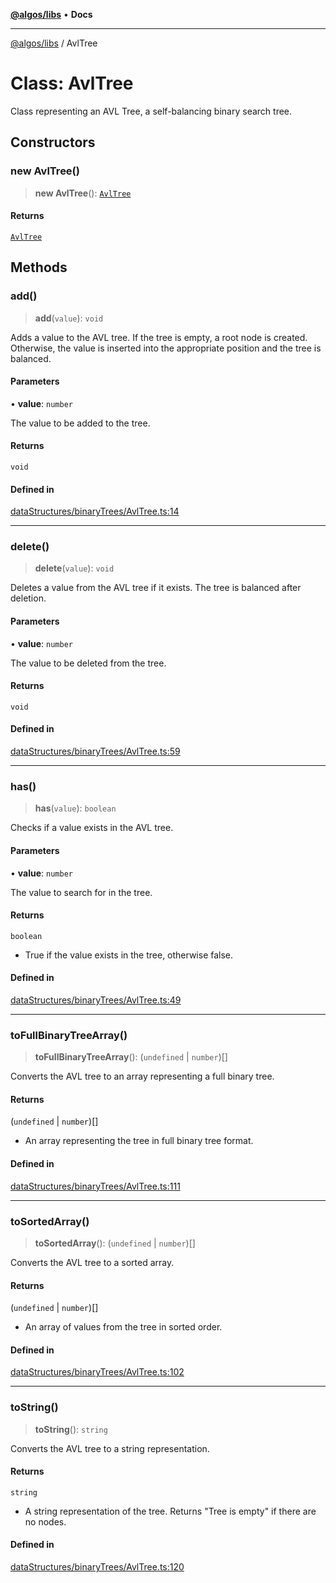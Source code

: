 [**@algos/libs**](../README.md) • **Docs**

***

[@algos/libs](../globals.md) / AvlTree

# Class: AvlTree

Class representing an AVL Tree, a self-balancing binary search tree.

## Constructors

### new AvlTree()

> **new AvlTree**(): [`AvlTree`](AvlTree.md)

#### Returns

[`AvlTree`](AvlTree.md)

## Methods

### add()

> **add**(`value`): `void`

Adds a value to the AVL tree. If the tree is empty, a root node is created.
Otherwise, the value is inserted into the appropriate position and the tree is balanced.

#### Parameters

• **value**: `number`

The value to be added to the tree.

#### Returns

`void`

#### Defined in

[dataStructures/binaryTrees/AvlTree.ts:14](https://github.com/vladbasin/algos/blob/896f4802dfe6dc549179fbc3b973d06095c49e3e/libs/algos/src/lib/dataStructures/binaryTrees/AvlTree.ts#L14)

***

### delete()

> **delete**(`value`): `void`

Deletes a value from the AVL tree if it exists. The tree is balanced after deletion.

#### Parameters

• **value**: `number`

The value to be deleted from the tree.

#### Returns

`void`

#### Defined in

[dataStructures/binaryTrees/AvlTree.ts:59](https://github.com/vladbasin/algos/blob/896f4802dfe6dc549179fbc3b973d06095c49e3e/libs/algos/src/lib/dataStructures/binaryTrees/AvlTree.ts#L59)

***

### has()

> **has**(`value`): `boolean`

Checks if a value exists in the AVL tree.

#### Parameters

• **value**: `number`

The value to search for in the tree.

#### Returns

`boolean`

- True if the value exists in the tree, otherwise false.

#### Defined in

[dataStructures/binaryTrees/AvlTree.ts:49](https://github.com/vladbasin/algos/blob/896f4802dfe6dc549179fbc3b973d06095c49e3e/libs/algos/src/lib/dataStructures/binaryTrees/AvlTree.ts#L49)

***

### toFullBinaryTreeArray()

> **toFullBinaryTreeArray**(): (`undefined` \| `number`)[]

Converts the AVL tree to an array representing a full binary tree.

#### Returns

(`undefined` \| `number`)[]

- An array representing the tree in full binary tree format.

#### Defined in

[dataStructures/binaryTrees/AvlTree.ts:111](https://github.com/vladbasin/algos/blob/896f4802dfe6dc549179fbc3b973d06095c49e3e/libs/algos/src/lib/dataStructures/binaryTrees/AvlTree.ts#L111)

***

### toSortedArray()

> **toSortedArray**(): (`undefined` \| `number`)[]

Converts the AVL tree to a sorted array.

#### Returns

(`undefined` \| `number`)[]

- An array of values from the tree in sorted order.

#### Defined in

[dataStructures/binaryTrees/AvlTree.ts:102](https://github.com/vladbasin/algos/blob/896f4802dfe6dc549179fbc3b973d06095c49e3e/libs/algos/src/lib/dataStructures/binaryTrees/AvlTree.ts#L102)

***

### toString()

> **toString**(): `string`

Converts the AVL tree to a string representation.

#### Returns

`string`

- A string representation of the tree. Returns "Tree is empty" if there are no nodes.

#### Defined in

[dataStructures/binaryTrees/AvlTree.ts:120](https://github.com/vladbasin/algos/blob/896f4802dfe6dc549179fbc3b973d06095c49e3e/libs/algos/src/lib/dataStructures/binaryTrees/AvlTree.ts#L120)
